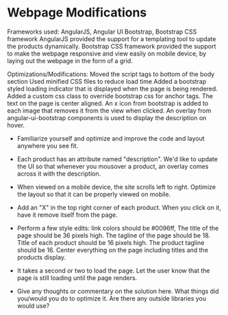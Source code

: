 Webpage Modifications
==================

Frameworks used: AngularJS, Angular UI Bootstrap, Bootstrap CSS framework
AngularJS provided the support for a templating tool to update the products dynamically. 
Bootstrap CSS framework provided the support to make the webpage responsive and view easily on mobile device, by laying out the webpage in the form of a grid.


Optimizations/Modifications:
Moved the script tags to bottom of the body section 
Used minified CSS files to reduce load time
Added a bootstrap styled loading indicator that is displayed when the page is being rendered.
Added a custom css class to override bootstrap css for anchor tags.
The text on the page is center aligned.
An x icon from bootstrap is added to each image that removes it from the view when clicked.
An overlay from angular-ui-bootstrap components is used to display the description on hover.




* Familiarize yourself and optimize and improve the code and layout anywhere you see fit. 

* Each product has an attribute named "description". We'd like to update the UI so that whenever you mousover a product, an overlay comes across it with the description. 

* When viewed on a mobile device, the site scrolls left to right. Optimize the layout so that it can be properly viewed on mobile. 

* Add an "X" in the top right corner of each product. When you click on it, have it remove itself from the page. 

* Perform a few style edits: link colors should be #0096ff, The title of the page should be 36 pixels high. The tagline of the page should be 18. Title of each product should be 16 pixels high. The product tagline should be 16. Center everything on the page including titles and the products display. 

* It takes a second or two to load the page. Let the user know that the page is still loading until the page renders.

* Give any thoughts or commentary on the solution here. What things did you/would you do to optimize it. Are there any outside libraries you would use? 
